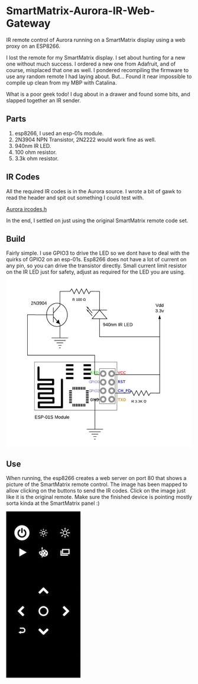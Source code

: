 # SmartMatrix-Aurora-IR-Web-Gateway
IR remote control of Aurora running on a SmartMatrix display using a web proxy on an ESP8266.

I lost the remote for my SmartMatrix display. I set about hunting for a new one without much success.  I ordered a new one from Adafruit, and of course, misplaced that one as well.  I pondered recompiling the firmware to use any random remote I had laying about.  But... Found it near impossible to compile up clean from my MBP with Catalina.

What is a poor geek todo!  I dug about in a drawer and found some bits, and slapped together an IR sender. 

## Parts
1. esp8266, I used an esp-01s module.
2. 2N3904 NPN Transistor, 2N2222 would work fine as well.
3. 940nm IR LED.
4. 100 ohm resistor.
5. 3.3k ohm resistor.

## IR Codes
All the required IR codes is in the Aurora source. I wrote a bit of gawk to read the header and spit out something I could test with.

[Aurora ircodes.h](https://github.com/pixelmatix/aurora/blob/master/IrCodes.h)

In the end, I settled on just using the original SmartMatrix remote code set.

## Build
Fairly simple. I use GPIO3 to drive the LED so we dont have to deal with the quirks of GPIO2 on an esp-01s. Esp8266 does not have a lot of current on any pin, so you can drive the transistor directly.  Small current limit resistor on the IR LED just for safety, adjust as required for the LED you are using.
![Schematic](https://github.com/AnjinMeili/SmartMatrix-Aurora-IR-Web-Gateway/blob/master/esp-01s_IR-sender.png?raw=true)

## Use
When running, the esp8266 creates a web server on port 80 that shows a picture of the SmartMatrix remote control.  The image has been mapped to allow clicking on the buttons to send the IR codes.  Click on the image just like it is the original remote.  Make sure the finished device is pointing mostly sorta kinda at the SmartMatrix panel :)

![SmartMatrix Remote](https://github.com/AnjinMeili/SmartMatrix-Aurora-IR-Web-Gateway/blob/master/SmartMatrixRemote.png?raw=true)
